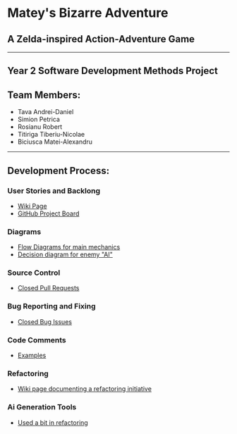 # Matey's Bizarre Adventure
## A Zelda-inspired Action-Adventure Game
-------------
## Year 2 Software Development Methods Project
## Team Members:
* Tava Andrei-Daniel
* Simion Petrica
* Rosianu Robert
* Titiriga Tiberiu-Nicolae
* Biciusca Matei-Alexandru
--------------
## Development Process:

### User Stories and Backlong 
   * [Wiki Page](https://github.com/widdrr/MateyBA/wiki/Backlog)
   * [GitHub Project Board](https://github.com/users/widdrr/projects/1)
### Diagrams
   * [Flow Diagrams for main mechanics](https://github.com/widdrr/MateyBA/wiki/Main-Mechanics)
   * [Decision diagram for enemy "AI"](https://github.com/widdrr/MateyBA/wiki/Enemy-Framework)
### Source Control
   * [Closed Pull Requests](https://github.com/widdrr/MateyBA/pulls?q=is%3Apr+is%3Aclosed)
### Bug Reporting and Fixing 
   * [Closed Bug Issues](https://github.com/widdrr/MateyBA/issues?q=is%3Aissue+label%3Abug+is%3Aclosed)
### Code Comments
   * [Examples](https://github.com/widdrr/MateyBA/tree/main/Assets/Scripts)
### Refactoring 
  * [Wiki page documenting a refactoring initiative](https://github.com/widdrr/MateyBA/wiki/ECS-Refactor)
### Ai Generation Tools
  * [Used a bit in refactoring](https://github.com/widdrr/MateyBA/wiki/ECS-Refactor)

